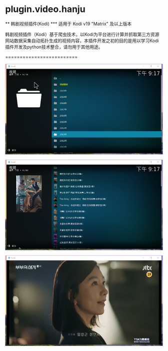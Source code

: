 # plugin.video.hanju

** 韩剧视频插件(Kodi) ***
适用于 Kodi v19 "Matrix" 及以上版本   

韩剧视频插件（Kodi）基于爬虫技术，以Kodi为平台进行计算并抓取第三方资源网站数据采集自动拓扑生成的视频内容，本插件开发之初的目的是用以学习Kodi插件开发及python技术整合，请勿用于其他用途。

=========================   

![截图1](./resources/1.png)

![截图2](./resources/2.png)

![截图3](./resources/3.png)
